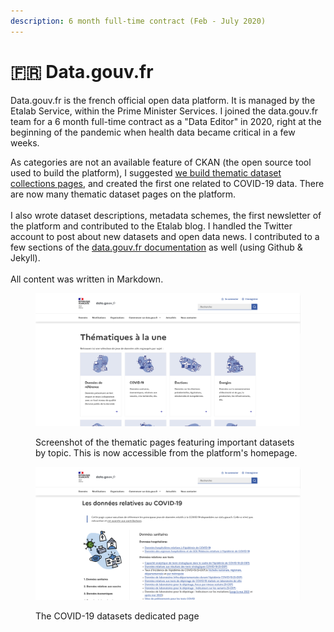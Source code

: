 ```yaml
---
description: 6 month full-time contract (Feb - July 2020)
---
```


# 🇫🇷 Data.gouv.fr

Data.gouv.fr is the french official open data platform. It is managed by the Etalab Service, within the Prime Minister Services. I joined the data.gouv.fr team for a 6 month full-time contract as a "Data Editor" in 2020, right at the beginning of the pandemic when health data became critical in a few weeks.

As categories are not an available feature of CKAN (the open source tool used to build the platform), I suggested [we build thematic dataset collections pages](https://www.data.gouv.fr/fr/pages/thematiques-a-la-une/), and created the first one related to COVID-19 data. There are now many thematic dataset pages on the platform.\
\
I also wrote dataset descriptions, metadata schemes, the first newsletter of the platform and contributed to the Etalab blog. I handled the Twitter account to post about new datasets and open data news. I contributed to a few sections of the [data.gouv.fr documentation](https://doc.data.gouv.fr/) as well (using Github & Jekyll).\
\
All content was written in Markdown.

<figure><img src="../.gitbook/assets/image (5).png" alt=""><figcaption><p>Screenshot of the thematic pages featuring important datasets by topic. This is now accessible from the platform's homepage.</p></figcaption></figure>

<figure><img src="../.gitbook/assets/image (4).png" alt=""><figcaption><p>The COVID-19 datasets dedicated page</p></figcaption></figure>

